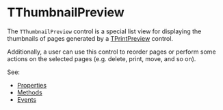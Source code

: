 TThumbnailPreview
=================

The `TThumbnailPreview` control is a special list view for displaying the thumbnails of pages generated by a [TPrintPreview](TPrintPreview.md) control.

Additionally, a user can use this control to reorder pages or perform some actions on the selected pages (e.g. delete, print, move, and so on).

See:
  - [Properties](TThumbnailPreview.Properties.md)
  - [Methods](TThumbnailPreview.Methods.md)
  - [Events](TThumbnailPreview.Events.md)

